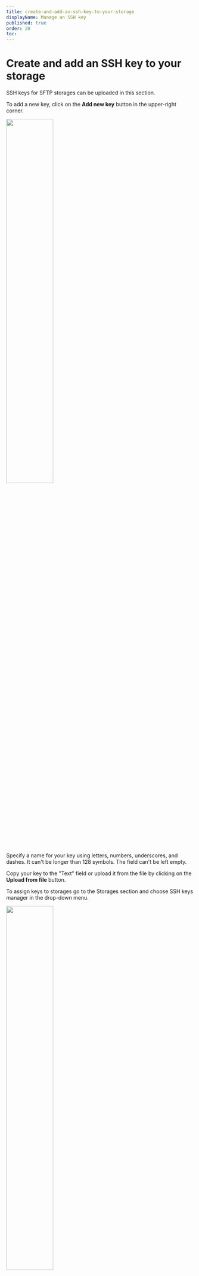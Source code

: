 ```yaml
---
title: create-and-add-an-ssh-key-to-your-storage
displayName: Manage an SSH key
published: true
order: 20
toc:
---
```

# Create and add an SSH key to your storage

SSH keys for SFTP storages can be uploaded in this section.

To add a new key, click on the **Add new key** button in the upper-right corner.

<img src="https://assets.gcore.pro/docs/storage/manage-sftp-storage/create-and-add-an-ssh-key-to-your-storage/Screenshot_76.png" alt="" width="50%">

Specify a name for your key using letters, numbers, underscores, and dashes. It can't be longer than 128 symbols. The field can't be left empty.

Copy your key to the "Text" field or upload it from the file by clicking on the **Upload from file** button.

To assign keys to storages go to the Storages section and choose SSH keys manager in the drop-down menu.

<img src="https://assets.gcore.pro/docs/storage/manage-sftp-storage/create-and-add-an-ssh-key-to-your-storage/Screenshot_77.png" alt="" width="50%">